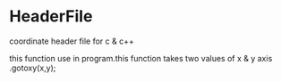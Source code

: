 # HeaderFile
coordinate header file for c &amp; c++ 

this function use in program.this function takes two values of x & y axis              .gotoxy(x,y);
